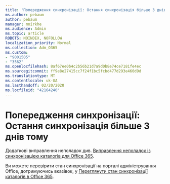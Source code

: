 ```yaml
---
title: 'Попередження синхронізації: Остання синхронізація більше 3 днів тому'
ms.author: pebaum
author: pebaum
manager: mnirkhe
ms.audience: Admin
ms.topic: article
ROBOTS: NOINDEX, NOFOLLOW
localization_priority: Normal
ms.collection: Adm_O365
ms.custom:
- "9001505"
- "3562"
ms.openlocfilehash: 8af67ee0b4c2b56b21d7a9d0b8e74ce7181fe4ec
ms.sourcegitcommit: ff9e8e27415cc7f24f1bc5fcbd477d293e460d9d
ms.translationtype: MT
ms.contentlocale: uk-UA
ms.lasthandoff: 02/20/2020
ms.locfileid: "42164240"
---
```

# <a name="sync-warning-last-synced-more-than-3-days-ago"></a>Попередження синхронізації: Остання синхронізація більше 3 днів тому

Додаткові виправлення неполадок див. [Виправлення неполадок із синхронізацією каталогів для Office 365](https://docs.microsoft.com/en-us/office365/enterprise/fix-problems-with-directory-synchronization).

Ви можете перевірити стан синхронізації на порталі адміністрування Office, дотримуючись вказівок, у [Переглянути стан синхронізації каталогів в Office 365](https://docs.microsoft.com/en-us/office365/enterprise/view-directory-synchronization-status).

